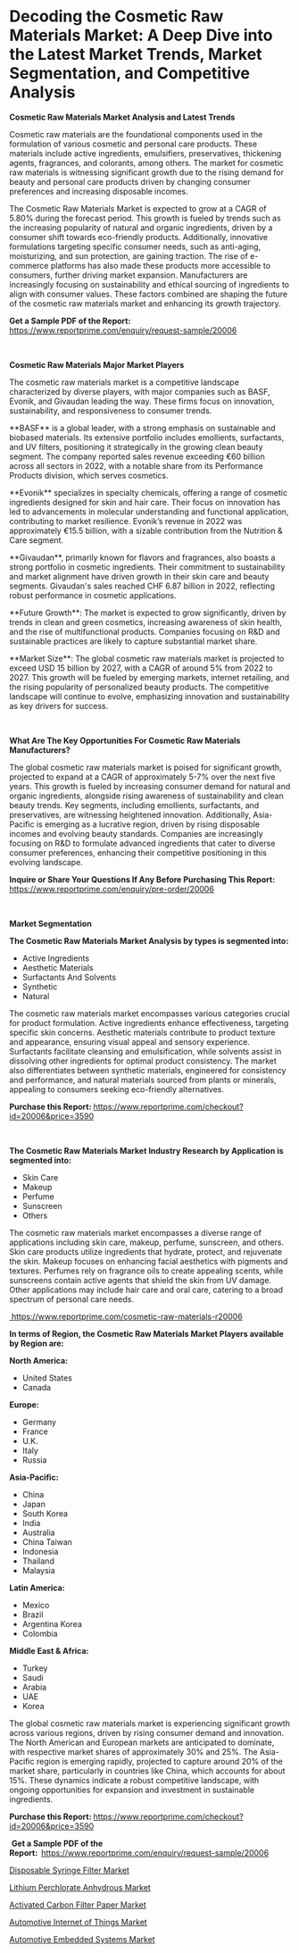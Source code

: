 <p><h1>Decoding the Cosmetic Raw Materials Market: A Deep Dive into the Latest Market Trends, Market Segmentation, and Competitive Analysis</h1></p><p><strong>Cosmetic Raw Materials Market Analysis and Latest Trends</strong></p>
<p><p>Cosmetic raw materials are the foundational components used in the formulation of various cosmetic and personal care products. These materials include active ingredients, emulsifiers, preservatives, thickening agents, fragrances, and colorants, among others. The market for cosmetic raw materials is witnessing significant growth due to the rising demand for beauty and personal care products driven by changing consumer preferences and increasing disposable incomes. </p><p>The Cosmetic Raw Materials Market is expected to grow at a CAGR of 5.80% during the forecast period. This growth is fueled by trends such as the increasing popularity of natural and organic ingredients, driven by a consumer shift towards eco-friendly products. Additionally, innovative formulations targeting specific consumer needs, such as anti-aging, moisturizing, and sun protection, are gaining traction. The rise of e-commerce platforms has also made these products more accessible to consumers, further driving market expansion. Manufacturers are increasingly focusing on sustainability and ethical sourcing of ingredients to align with consumer values. These factors combined are shaping the future of the cosmetic raw materials market and enhancing its growth trajectory.</p></p>
<p><strong>Get a Sample PDF of the Report:&nbsp;</strong> <a href="https://www.reportprime.com/enquiry/request-sample/20006?utm_campaign=1088&utm_medium=2&utm_source=Github&utm_content=ia&utm_term=24112024&utm_id=cosmetic-raw-materials">https://www.reportprime.com/enquiry/request-sample/20006</a></p>
<p>&nbsp;</p>
<p><strong>Cosmetic Raw Materials Major Market Players</strong></p>
<p><p>The cosmetic raw materials market is a competitive landscape characterized by diverse players, with major companies such as BASF, Evonik, and Givaudan leading the way. These firms focus on innovation, sustainability, and responsiveness to consumer trends.</p><p>**BASF** is a global leader, with a strong emphasis on sustainable and biobased materials. Its extensive portfolio includes emollients, surfactants, and UV filters, positioning it strategically in the growing clean beauty segment. The company reported sales revenue exceeding €60 billion across all sectors in 2022, with a notable share from its Performance Products division, which serves cosmetics.</p><p>**Evonik** specializes in specialty chemicals, offering a range of cosmetic ingredients designed for skin and hair care. Their focus on innovation has led to advancements in molecular understanding and functional application, contributing to market resilience. Evonik’s revenue in 2022 was approximately €15.5 billion, with a sizable contribution from the Nutrition & Care segment.</p><p>**Givaudan**, primarily known for flavors and fragrances, also boasts a strong portfolio in cosmetic ingredients. Their commitment to sustainability and market alignment have driven growth in their skin care and beauty segments. Givaudan's sales reached CHF 6.87 billion in 2022, reflecting robust performance in cosmetic applications.</p><p>**Future Growth**: The market is expected to grow significantly, driven by trends in clean and green cosmetics, increasing awareness of skin health, and the rise of multifunctional products. Companies focusing on R&D and sustainable practices are likely to capture substantial market share.</p><p>**Market Size**: The global cosmetic raw materials market is projected to exceed USD 15 billion by 2027, with a CAGR of around 5% from 2022 to 2027. This growth will be fueled by emerging markets, internet retailing, and the rising popularity of personalized beauty products. The competitive landscape will continue to evolve, emphasizing innovation and sustainability as key drivers for success.</p></p>
<p>&nbsp;</p>
<p><strong>What Are The Key Opportunities For Cosmetic Raw Materials Manufacturers?</strong></p>
<p><p>The global cosmetic raw materials market is poised for significant growth, projected to expand at a CAGR of approximately 5-7% over the next five years. This growth is fueled by increasing consumer demand for natural and organic ingredients, alongside rising awareness of sustainability and clean beauty trends. Key segments, including emollients, surfactants, and preservatives, are witnessing heightened innovation. Additionally, Asia-Pacific is emerging as a lucrative region, driven by rising disposable incomes and evolving beauty standards. Companies are increasingly focusing on R&D to formulate advanced ingredients that cater to diverse consumer preferences, enhancing their competitive positioning in this evolving landscape.</p></p>
<p><strong>Inquire or Share Your Questions If Any Before Purchasing This Report:</strong> <a href="https://www.reportprime.com/enquiry/pre-order/20006?utm_campaign=1088&utm_medium=2&utm_source=Github&utm_content=ia&utm_term=24112024&utm_id=cosmetic-raw-materials">https://www.reportprime.com/enquiry/pre-order/20006</a></p>
<p>&nbsp;</p>
<p><strong>Market Segmentation</strong></p>
<p><strong>The Cosmetic Raw Materials Market Analysis by types is segmented into:</strong></p>
<p><ul><li>Active Ingredients</li><li>Aesthetic Materials</li><li>Surfactants And Solvents</li><li>Synthetic</li><li>Natural</li></ul></p>
<p><p>The cosmetic raw materials market encompasses various categories crucial for product formulation. Active ingredients enhance effectiveness, targeting specific skin concerns. Aesthetic materials contribute to product texture and appearance, ensuring visual appeal and sensory experience. Surfactants facilitate cleansing and emulsification, while solvents assist in dissolving other ingredients for optimal product consistency. The market also differentiates between synthetic materials, engineered for consistency and performance, and natural materials sourced from plants or minerals, appealing to consumers seeking eco-friendly alternatives.</p></p>
<p><strong>Purchase this Report:&nbsp;</strong><a href="https://www.reportprime.com/checkout?id=20006&price=3590&utm_campaign=1088&utm_medium=2&utm_source=Github&utm_content=ia&utm_term=24112024&utm_id=cosmetic-raw-materials">https://www.reportprime.com/checkout?id=20006&price=3590</a></p>
<p>&nbsp;</p>
<p><strong>The Cosmetic Raw Materials Market Industry Research by Application is segmented into:</strong></p>
<p><ul><li>Skin Care</li><li>Makeup</li><li>Perfume</li><li>Sunscreen</li><li>Others</li></ul></p>
<p><p>The cosmetic raw materials market encompasses a diverse range of applications including skin care, makeup, perfume, sunscreen, and others. Skin care products utilize ingredients that hydrate, protect, and rejuvenate the skin. Makeup focuses on enhancing facial aesthetics with pigments and textures. Perfumes rely on fragrance oils to create appealing scents, while sunscreens contain active agents that shield the skin from UV damage. Other applications may include hair care and oral care, catering to a broad spectrum of personal care needs.</p></p>
<p><a href="https://www.reportprime.com/cosmetic-raw-materials-r20006?utm_campaign=1088&utm_medium=2&utm_source=Github&utm_content=ia&utm_term=24112024&utm_id=cosmetic-raw-materials">&nbsp;https://www.reportprime.com/cosmetic-raw-materials-r20006</a></p>
<p><strong>In terms of Region, the Cosmetic Raw Materials Market Players available by Region are:</strong></p>
<p>
    <p> <strong> North America: </strong>
        <ul>
            <li>United States</li>
            <li>Canada</li>
        </ul>
        </p> 
    <p> <strong> Europe: </strong>
        <ul>
            <li>Germany</li>
            <li>France</li>
            <li>U.K.</li>
            <li>Italy</li>
            <li>Russia</li>
        </ul>
        </p> 
    <p> <strong> Asia-Pacific: </strong>
        <ul>
            <li>China</li>
            <li>Japan</li>
            <li>South Korea</li>
            <li>India</li>
            <li>Australia</li>
            <li>China Taiwan</li>
            <li>Indonesia</li>
            <li>Thailand</li>
            <li>Malaysia</li>
        </ul>
        </p> 
    <p> <strong> Latin America: </strong>
        <ul>
            <li>Mexico</li>
            <li>Brazil</li>
            <li>Argentina Korea</li>
            <li>Colombia</li>
        </ul>
        </p> 
    <p> <strong> Middle East & Africa: </strong>
        <ul>
            <li>Turkey</li>
            <li>Saudi</li>
            <li>Arabia</li>
            <li>UAE</li>
            <li>Korea</li>
        </ul>
    </p>
    </p>
<p><p>The global cosmetic raw materials market is experiencing significant growth across various regions, driven by rising consumer demand and innovation. The North American and European markets are anticipated to dominate, with respective market shares of approximately 30% and 25%. The Asia-Pacific region is emerging rapidly, projected to capture around 20% of the market share, particularly in countries like China, which accounts for about 15%. These dynamics indicate a robust competitive landscape, with ongoing opportunities for expansion and investment in sustainable ingredients.</p></p>
<p><strong>Purchase this Report: </strong><a href="https://www.reportprime.com/checkout?id=20006&price=3590&utm_campaign=1088&utm_medium=2&utm_source=Github&utm_content=ia&utm_term=24112024&utm_id=cosmetic-raw-materials">https://www.reportprime.com/checkout?id=20006&price=3590</a></p>
<p>&nbsp;<strong>Get a Sample PDF of the Report:&nbsp;&nbsp;</strong><a href="https://www.reportprime.com/enquiry/request-sample/20006?utm_campaign=1088&utm_medium=2&utm_source=Github&utm_content=ia&utm_term=24112024&utm_id=cosmetic-raw-materials">https://www.reportprime.com/enquiry/request-sample/20006</a></p>
<p><strong></strong></p>
<p><p><a href="https://www.linkedin.com/pulse/disposable-syringe-filter-market-analysis-report-provides-vmjqe?utm_campaign=1088&utm_medium=2&utm_source=Github&utm_content=ia&utm_term=24112024&utm_id=cosmetic-raw-materials">Disposable Syringe Filter Market</a></p><p><a href="https://www.linkedin.com/pulse/global-lithium-perchlorate-anhydrous-56-cagr-forecast-2024-rp3uc?utm_campaign=1088&utm_medium=2&utm_source=Github&utm_content=ia&utm_term=24112024&utm_id=cosmetic-raw-materials">Lithium Perchlorate Anhydrous Market</a></p><p><a href="https://www.linkedin.com/pulse/activated-carbon-filter-paper-market-global-regional-analysis-8mwsc?utm_campaign=1088&utm_medium=2&utm_source=Github&utm_content=ia&utm_term=24112024&utm_id=cosmetic-raw-materials">Activated Carbon Filter Paper Market</a></p><p><a href="https://issuu.com/reportprime-2/docs/automotive-internet-of-things-marke_30a7fd87ad0269?utm_campaign=1088&utm_medium=2&utm_source=Github&utm_content=ia&utm_term=24112024&utm_id=cosmetic-raw-materials">Automotive Internet of Things Market</a></p><p><a href="https://issuu.com/reportprime-2/docs/automotive-embedded-systems-market-_409869b9a2a0d4?utm_campaign=1088&utm_medium=2&utm_source=Github&utm_content=ia&utm_term=24112024&utm_id=cosmetic-raw-materials">Automotive Embedded Systems Market</a></p></p>
